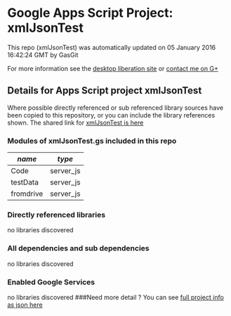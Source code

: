 # Google Apps Script Project: xmlJsonTest
This repo (xmlJsonTest) was automatically updated on 05 January 2016 16:42:24 GMT by GasGit

For more information see the [desktop liberation site](http://ramblings.mcpher.com/Home/excelquirks/drivesdk/gettinggithubready "desktop liberation") or [contact me on G+](https://plus.google.com/+BruceMcpherson "Bruce McPherson - GDE")
## Details for Apps Script project xmlJsonTest
Where possible directly referenced or sub referenced library sources have been copied to this repository, or you can include the library references shown. 
The shared link for [xmlJsonTest is here](https://script.google.com/d/1Fq5QEBbVc-qVmGN_767NsEtout04keP1P7zShdEwhMGOK9wJg8WG4nO5/edit?usp=sharing "open in the GAS IDE")

### Modules of xmlJsonTest.gs included in this repo
*name*|*type*
--- | --- 
Code| server_js
testData| server_js
fromdrive| server_js
### Directly referenced libraries
no libraries discovered
### All dependencies and sub dependencies
no libraries discovered
### Enabled Google Services
no libraries discovered
###Need more detail ?
You can see [full project info as json here](info.json)
